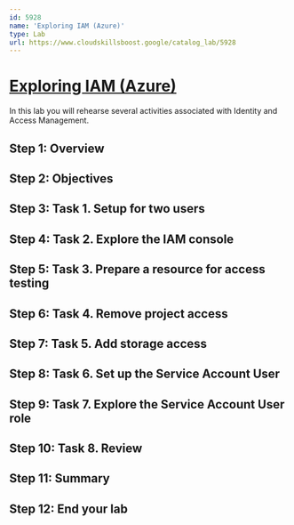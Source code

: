 ```yaml
---
id: 5928
name: 'Exploring IAM (Azure)'
type: Lab
url: https://www.cloudskillsboost.google/catalog_lab/5928
---
```


# [Exploring IAM (Azure)](https://www.cloudskillsboost.google/catalog_lab/5928)

In this lab you will rehearse several activities associated with Identity and Access Management.

## Step 1: Overview

## Step 2: Objectives

## Step 3: Task 1. Setup for two users

## Step 4: Task 2. Explore the IAM console

## Step 5: Task 3. Prepare a resource for access testing

## Step 6: Task 4. Remove project access

## Step 7: Task 5. Add storage access

## Step 8: Task 6. Set up the Service Account User

## Step 9: Task 7. Explore the Service Account User role

## Step 10: Task 8. Review

## Step 11: Summary

## Step 12: End your lab
